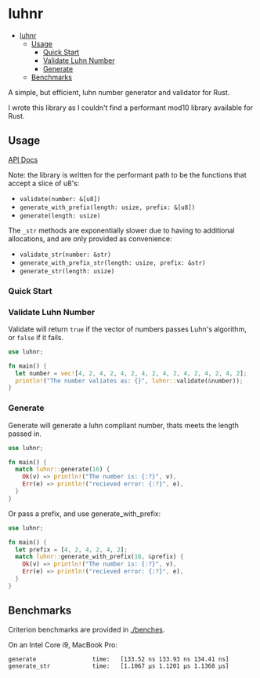 # luhnr

- [luhnr](#luhnr)
  - [Usage](#usage)
    - [Quick Start](#quick-start)
    - [Validate Luhn Number](#validate-luhn-number)
    - [Generate](#generate)
  - [Benchmarks](#benchmarks)


A simple, but efficient, luhn number generator and validator for Rust. 

I wrote this library as I couldn't find a performant mod10 library available for Rust.

## Usage

[API Docs](https://docs.rs/luhnr/0.3.4/luhnr/)

Note: the library is written for the performant path to be the functions that accept a slice of u8's:

- `validate(number: &[u8])`
- `generate_with_prefix(length: usize, prefix: &[u8])`
- `generate(length: usize)`

The `_str` methods are exponentially slower due to having to additional allocations, and are only provided as convenience:

- `validate_str(number: &str)`
- `generate_with_prefix_str(length: usize, prefix: &str)`
- `generate_str(length: usize)`

### Quick Start

### Validate Luhn Number

Validate will return `true` if the vector of numbers passes Luhn's algorithm, or `false` if it fails.

```Rust
use luhnr;

fn main() {
  let number = vec![4, 2, 4, 2, 4, 2, 4, 2, 4, 2, 4, 2, 4, 2, 4, 2];
  println!("The number valiates as: {}", luhnr::validate(&number));
}
```

### Generate

Generate will generate a luhn compliant number, thats meets the length passed in.

```Rust
use luhnr;

fn main() {
  match luhnr::generate(16) {
    Ok(v) => println!("The number is: {:?}", v),
    Err(e) => println!("recieved error: {:?}", e),
  }
}
```

Or pass a prefix, and use generate_with_prefix:

```Rust
use luhnr;

fn main() {
  let prefix = [4, 2, 4, 2, 4, 2];
  match luhnr::generate_with_prefix(16, &prefix) {
    Ok(v) => println!("The number is: {:?}", v),
    Err(e) => println!("recieved error: {:?}", e),
  }
}
```

## Benchmarks

Criterion benchmarks are provided in [./benches](benches/). 

On an Intel Core i9, MacBook Pro:

```
generate                time:   [133.52 ns 133.93 ns 134.41 ns]
generate_str            time:   [1.1067 µs 1.1201 µs 1.1368 µs]
```
